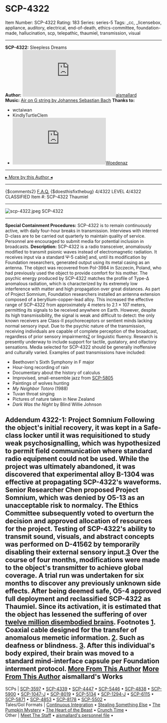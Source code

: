 # SCP-4322
Item Number: SCP-4322
Rating: 183
Series: series-5
Tags: _cc, _licensebox, appliance, auditory, electrical, end-of-death, ethics-committee, foundation-made, hallucination, scp, telepathic, thaumiel, transmission, visual

---

**SCP-4322:** Sleepless Dreams  
**Author:** [![aismallard](https://www.wikidot.com/avatar.php?userid=4598089&amp;size=small&amp;timestamp=1725332687)](http://www.wikidot.com/user:info/aismallard)[aismallard](http://www.wikidot.com/user:info/aismallard)  
**Music:** [Air on G string by Johannes Sebastian Bach](https://www.youtube.com/watch?v=GMkmQlfOJDk)
**Thanks to:**
  * wctaiwan
  * KindlyTurtleClem
  * [![Woedenaz](https://www.wikidot.com/avatar.php?userid=1404096&amp;size=small&amp;timestamp=1725332687)](http://www.wikidot.com/user:info/woedenaz)[Woedenaz](http://www.wikidot.com/user:info/woedenaz)

* * *
[▸ More by this Author ◂](https://scpwiki.com/aismallard)
* * *
{$comments2}
[F.A.Q.](https://scp-wiki.wikidot.com/component:info-ayers)
{$doesthisfixthebug}
4/4322 LEVEL 4/4322
CLASSIFIED
Item #: SCP-4322
Thaumiel
* * *
![scp-4322.jpeg](https://scp-wiki.wdfiles.com/local--files/scp-4322/scp-4322.jpeg)
SCP-4322
* * *
**Special Containment Procedures:** SCP-4322 is to remain continuously active, with daily four-hour breaks in transmission. Interviews with interred D-class are to be carried out quarterly to maintain quality of service. Personnel are encouraged to submit media for potential inclusion in broadcasts.
**Description:** SCP-4322 is a radio transceiver, anomalously modified to transmit psionic waves instead of electromagnetic radiation. It receives input via a standard Ψ-5 cable[1](javascript:;) and, until its modification by Foundation researchers, generated output using its metal casing as an antenna. The object was recovered from PoI-3984 in Szczecin, Poland, who had previously used the object to provide comfort for his mother.
The psychic energy produced by SCP-4322 matches the profile of Type-Δ anomalous radiation, which is characterized by its extremely low interference with matter and high propagation over great distances. As part of Project Somnium, Foundation researchers installed an antenna extension composed of a beryllium-copper-lead alloy. This increased the effective range of SCP-4322 from approximately 4 meters to 2.1 × 107 meters, permitting its signals to be received anywhere on Earth.
However, despite its high transmissibility, the signal is weak and difficult to detect: the only known receivers are Class-II psychoreceptors or sentient minds lacking normal sensory input.
Due to the psychic nature of the transmission, receiving individuals are capable of complete perception of the broadcast, regardless of prior sensory impairments[2](javascript:;) or linguistic fluency. Research is presently underway to include support for tactile, gustatory, and olfactory sensations.
Media selected for SCP-4322 should be generally inoffensive and culturally varied. Examples of past transmissions have included:
  * Beethoven's Sixth Symphony in F major
  * Hour-long recording of rain
  * Documentary about the history of calculus
  * Improvised, small-ensemble jazz from [SCP-5805](/scp-5805)
  * Paintings of wolves hunting
  * _My Neighbor Totoro_ (1988)
  * Tuvan throat singing
  * Pictures of nature taken in New Zealand
  * _Dark Was the Night_ by Blind Willie Johnson

**Addendum 4322-1:** Project Somnium
Following the object's initial recovery, it was kept in a Safe-class locker until it was requisitioned to study weak psychosignalling, which was hypothesized to permit field communication where standard radio equipment could not be used. While the project was ultimately abandoned, it was discovered that experimental alloy B-1304 was effective at propagating SCP-4322's waveforms.
Senior Researcher Chen proposed Project Somnium, which was denied by O5-13 as an unacceptable risk to normalcy. The Ethics Committee subsequently voted to overturn the decision and approved allocation of resources for the project.
Testing of SCP-4322's ability to transmit sound, visuals, and abstract concepts was performed on D-41562 by temporarily disabling their external sensory input.[3](javascript:;) Over the course of four months, modifications were made to the object's transmitter to achieve global coverage. A trial run was undertaken for six months to discover any previously unknown side effects. After being deemed safe, O5-4 approved full deployment and reclassified SCP-4322 as Thaumiel.
Since its activation, it is estimated that the object has lessened the suffering of over [twelve million disembodied brains](/end-of-death-hub).
Footnotes
[1](javascript:;). Coaxial cable designed for the transfer of anomalous memetic information.
[2](javascript:;). Such as deafness or blindness.
[3](javascript:;). After this individual's body expired, their brain was moved to a standard mind-interface capsule per Foundation interment protocol.
[More From This Author](javascript:;)
[More From This Author](javascript:;)
aismallard's Works  
---  
SCPs |  [SCP-3597](/scp-3597) • [SCP-4339](/scp-4339) • [SCP-4447](/scp-4447) • [SCP-5446](/scp-5446) • [SCP-4838](/scp-4838) • [SCP-5900](/scp-5900) • [SCP-1047-J](/scp-1047-j) • [SCP-8019](/scp-8019) • [SCP-5134](/scp-5134) • [SCP-1294-J](/scp-1294-j) • [SCP-6115](/scp-6115) • [SCP-5871](/scp-5871) • [SCP-4853](/scp-4853) • [SCP-8178](/scp-8178) • [SCP-5502](/scp-5502) •  
Tales/GoI Formats |  [Continuous Integration](/continuous-integration) • [Stealing Something Else](/stealing-something-else) • [The Pumpkin Mystery](/pumpkin-mystery) • [The Heart of the Beast](/heart-of-the-beast) • [Crunch Time](/crunch-time) •  
Other |  [Meet The Staff](/meet-the-staff) • [aismallard's personnel file](/aismallard) •